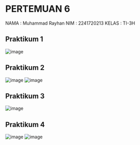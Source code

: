 # PERTEMUAN 6

NAMA    : Muhammad Rayhan
NIM     : 2241720213
KELAS   : TI-3H

## Praktikum 1
![image](https://github.com/user-attachments/assets/1e3a2b30-79f1-4207-997e-4bf5b058e792)


## Praktikum 2
![image](https://github.com/user-attachments/assets/93f210d7-4e03-4d36-baff-4cbbd05e788c)
![image](https://github.com/user-attachments/assets/33e41a71-5052-4258-8c16-840030ef8f97)


## Praktikum 3
![image](https://github.com/user-attachments/assets/036e5d77-1544-4934-a1cc-13485cc1f152)

## Praktikum 4
![image](https://github.com/user-attachments/assets/47b1d742-e2b9-4e89-960e-9e3674202e6e)
![image](https://github.com/user-attachments/assets/ff19db72-a33a-49e3-8d63-688dac2956c9)


